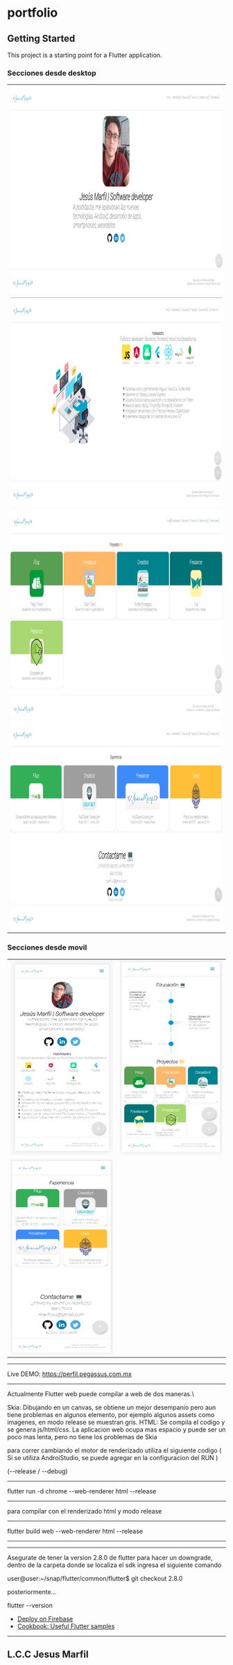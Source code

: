 # portfolio

## Getting Started

This project is a starting point for a Flutter application.

### Secciones desde desktop

<table style="width:100%; margin-left: auto; margin-right: auto;">
    <tr>
        <td>
            <img src="https://github.com/JesusMarlor/portfolio-flutter-web/blob/master/desk1.png?raw=true" width="640" height="480" />
        </td>
    </tr>
    <tr>
        <td>
            <img src="https://github.com/JesusMarlor/portfolio-flutter-web/blob/master/desk2.png?raw=true" width="640" height="480" />
        </td>
    </tr>
    <tr>
        <td>
            <img src="https://github.com/JesusMarlor/portfolio-flutter-web/blob/master/desk4.png?raw=true" width="640" height="480" />
        </td>
    </tr>
    <tr>
        <td>
            <img src="https://github.com/JesusMarlor/portfolio-flutter-web/blob/master/desk5.png?raw=true" width="640" height="480" />
        </td>
    </tr>
</table>

### Secciones desde movil


<table style="width:100%; margin-left: auto; margin-right: auto;">
    <tr>
        <td>
            <img src="https://github.com/JesusMarlor/portfolio-flutter-web/blob/master/mobile1.png?raw=true" width="250" height="450" />
        </td>
        <td>
            <img src="https://github.com/JesusMarlor/portfolio-flutter-web/blob/master/mobile2.png?raw=true" width="250" height="450" />
        </td>
    </tr>
    <tr>
        <td>
            <img src="https://github.com/JesusMarlor/portfolio-flutter-web/blob/master/mobile3.png?raw=true" width="250" height="450" />
        </td>
    </tr>
</table>

- - - - - - - - - - - - - - - - - - - - - - - - - - - - - - - - - - - - - - - -

Live DEMO: https://perfil.pegassus.com.mx

- - - - - - - - - - - - - - - - - - - - - - - - - - - - - - - - - - - - - - - -

Actualmente Flutter web puede compilar a web de dos maneras.\

Skia: Dibujando en un canvas, se obtiene un mejor desempanio pero aun tiene problemas en algunos
elemento, por ejemplo algunos assets como imagenes, en modo release se muestran gris.
HTML: Se compila el codigo y se genera js/html/css. La aplicacion web ocupa mas espacio y puede ser
un poco mas lenta, pero no tiene los problemas de Skia

para correr cambiando el motor de renderizado utiliza el siguiente codigo
( Si se utiliza AndroiStudio, se puede agregar en la configuracion del RUN )

(--release / --debug)
- - - - - - - - - - - - - - - - - - - - - - - - - - - - - - - - - - - - - - - -

flutter run -d chrome  --web-renderer html --release

- - - - - - - - - - - - - - - - - - - - - - - - - - - - - - - - - - - - - - - -

para compilar con el renderizado html y modo release

- - - - - - - - - - - - - - - - - - - - - - - - - - - - - - - - - - - - - - - -
flutter build web --web-renderer html --release
- - - - - - - - - - - - - - - - - - - - - - - - - - - - - - - - - - - - - - - -

--------------------------------------------------------------------------------
Asegurate de tener la version 2.8.0 de flutter
para hacer un downgrade, dentro de la carpeta donde se localiza el sdk ingresa el siguiente comando

user@user:~/snap/flutter/common/flutter$ git checkout 2.8.0

posteriormente...

flutter --version

- [Deploy on Firebase](https://medium.com/flutter/must-try-use-firebase-to-host-your-flutter-app-on-the-web-852ee533a469)
- [Cookbook: Useful Flutter samples](https://flutter.dev/docs/cookbook)

-------------
L.C.C Jesus Marfil
-------------